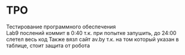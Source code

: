 # TPO
Тестирование программного обеспечения<br>
Lab9 послений коммит в 0:40 т.к. при попытке запушить, до 24:00 слетел весь код
Также вязл сайт av.by т.к. на том который указан в таблице, стоит защита от робота
